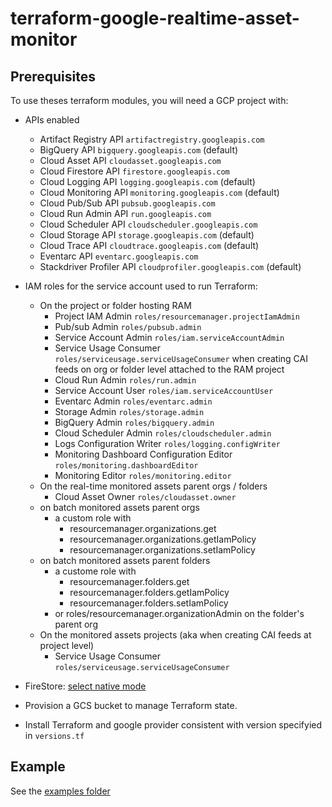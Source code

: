 # terraform-google-realtime-asset-monitor

## Prerequisites

To use theses terraform modules, you will need a GCP project with:  

- APIs enabled
  - Artifact Registry API `artifactregistry.googleapis.com`
  - BigQuery API `bigquery.googleapis.com` (default)
  - Cloud Asset API `cloudasset.googleapis.com`
  - Cloud Firestore API `firestore.googleapis.com`
  - Cloud Logging API `logging.googleapis.com` (default)
  - Cloud Monitoring API `monitoring.googleapis.com` (default)
  - Cloud Pub/Sub API `pubsub.googleapis.com`
  - Cloud Run Admin API `run.googleapis.com`
  - Cloud Scheduler API `cloudscheduler.googleapis.com`
  - Cloud Storage API `storage.googleapis.com` (default)
  - Cloud Trace API `cloudtrace.googleapis.com` (default)
  - Eventarc API `eventarc.googleapis.com`
  - Stackdriver Profiler API `cloudprofiler.googleapis.com` (default)

- IAM roles for the service account used to run Terraform:
  - On the project or folder hosting RAM
    - Project IAM Admin `roles/resourcemanager.projectIamAdmin`
    - Pub/sub Admin `roles/pubsub.admin`
    - Service Account Admin `roles/iam.serviceAccountAdmin`
    - Service Usage Consumer `roles/serviceusage.serviceUsageConsumer` when creating CAI feeds on org or folder level attached to the RAM project
    - Cloud Run Admin `roles/run.admin`
    - Service Account User `roles/iam.serviceAccountUser`
    - Eventarc Admin `roles/eventarc.admin`
    - Storage Admin `roles/storage.admin`
    - BigQuery Admin `roles/bigquery.admin`
    - Cloud Scheduler Admin `roles/cloudscheduler.admin`
    - Logs Configuration Writer `roles/logging.configWriter`
    - Monitoring Dashboard Configuration Editor `roles/monitoring.dashboardEditor`
    - Monitoring Editor `roles/monitoring.editor`
  - On the real-time monitored assets parent orgs / folders
    - Cloud Asset Owner `roles/cloudasset.owner`
  - on batch monitored assets parent orgs
    - a custom role with
      - resourcemanager.organizations.get
      - resourcemanager.organizations.getIamPolicy
      - resourcemanager.organizations.setIamPolicy
  - on batch monitored assets parent folders
    - a custome role with
      - resourcemanager.folders.get
      - resourcemanager.folders.getIamPolicy
      - resourcemanager.folders.setIamPolicy
    - or roles/resourcemanager.organizationAdmin on the folder's parent org
  - On the monitored assets projects (aka when creating CAI feeds at project level)
    - Service Usage Consumer `roles/serviceusage.serviceUsageConsumer`

- FireStore: [select native mode](https://cloud.google.com/datastore/docs/firestore-or-datastore)
- Provision a GCS bucket to manage Terraform state.
- Install Terraform and google provider consistent with version specifyied in `versions.tf`

## Example

See the [examples folder](./examples/README.md)

